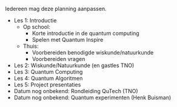 Iedereen mag deze planning aanpassen. 

- Les 1: Introductie
    - Op school: 
        - Korte introductie in de quantum computing
        - Spelen met Quantum Inspire
    - Thuis:
        - Voorbereiden benodigde wiskunde/natuurkunde
        - Voorbereiden vragen
- Les 2: Wiskunde/Natuurkunde (en gastles TNO)
- Les 3: Quantum Computing
- Les 4: Quantum Algoritmen
- Les 5: Project presentaties
- Datum nog onbekend: Rondleiding QuTech (TNO)
- Datum nog onbekend: Quantum experimenten (Henk Buisman)